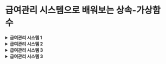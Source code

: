 # 급여관리 시스템으로 배워보는 상속-가상함수

<details>
<summary>
<strong>급여관리 시스템 1</strong>
</summary>

<pre><code class="language-cpp" style="font-size:16px;">
#pragma once
class PermanentWorker
{
private:
	char name[100];
	int salary;
public:
	PermanentWorker(char* name, int money);	// Constructor
	int getPAY()const;						// Access Function
	void showSALARYinfo()const;				// Display Function
};//PermanentWorker.h
</code></pre><!--PermanentWorker.h-->
this->name 정적 할당으로 선언되어있다.

<pre><code class="language-cpp" style="font-size:16px;">
#pragma once
#include"PermanentWorker.h"
class EmployeeHandler						//Control(=handler) Class
{
private:
	PermanentWorker* empList[50];			//PermanentWorker Object로 PermanentWorker에 접근
	int empNUM;								//empList에 배열 순서를 저장하기 위한 변수
public:
	EmployeeHandler();						//Constructor
	void addEMPLOYEE(PermanentWorker* emp);	//직원 등록을 위한 클래스
	void showALLSALARYinfo()const;			//직원 급여정보를 보기위한 클래스
	void showTOTALSALARY()const;			//지불할 직원 급여 총합을 보기위한 클래스
	~EmployeeHandler();						//동적 할당으로 생성된 empList를 제거하기 위한 Destructor
};//EmployeeHandler.h
</code></pre><!--EmployeeHandler.h-->


<pre><code class="language-cpp" style="font-size:16px;">
#define _CRT_SECURE_NO_WARNINGS
#include "PermanentWorker.h"
#include <cstring>
#include <iostream>
#include "EmployeeHandler.h"
using namespace std;

PermanentWorker::PermanentWorker(char* name, int money)
	:salary(money) {strcpy(this->name, name);}			

int PermanentWorker::getPAY()const { return salary; }

void PermanentWorker::showSALARYinfo()const
{
	cout << "name: " << name << endl;
	cout << "salary: " << salary<< endl;
}//PermanentWorker.cpp
</code></pre>


<pre><code class="language-cpp" style="font-size:16px;">
#include "EmployeeHandler.h"
#include <iostream>
using namespace std;
EmployeeHandler::EmployeeHandler():empNUM(0){}

void EmployeeHandler::addEMPLOYEE(PermanentWorker* emp)
{
	empList[empNUM++] = emp;
}

void EmployeeHandler::showALLSALARYinfo()const
{
	for (int i = 0; i < empNUM; i++)
		empList[i]->showSALARYinfo();
}
void EmployeeHandler::showTOTALSALARY()const
{
	int sum = 0;
	for (int i = 0; i < empNUM; i++)
		sum += empList[i]->getPAY();
	cout << "sum: " << sum << endl;
}
EmployeeHandler::~EmployeeHandler()
{
	for (int i = 0; i < empNUM; i++)
		delete empList[i];
}//EmployeeHandler.cpp
</code></pre>


<pre><code class="language-cpp" style="font-size:16px;">
#include"EmployeeHandler.h"
#include"PermanentWorker.h"

int main(void)
{
	/*직원관리 목적으로 설계된 컨트롤 클래스의 객체 생성*/
	EmployeeHandler handler;

	/*직원 등록*/
	handler.addEMPLOYEE(new PermanentWorker("KIM", 1000));
	handler.addEMPLOYEE(new PermanentWorker("Lee", 1500));
	handler.addEMPLOYEE(new PermanentWorker("Jun", 2000));

	/*이번달 급여 정보*/
	handler.showALLSALARYinfo();

	/*이번달 지불해야할 급여의 총합*/
	handler.showTOTALSALARY();

	return 0;
}
</code></pre>
>위 프로그램은 프로그램의 유연성이나 확장성의 확보가 쉽지 않다.<br>
>영업직 클래스와 임시직 클래스를 추가하고, 영업직 객체와 임시직 객체의 저장을 위한 배열을 추가하고 각각 배열에 저장된 객체의 수를 별도로 세어보고, 정수형 변수도 멤버로 추가하는 등, 많은 것들을 바꿔줘야 한다. 또 addEMPLOYEE함수는 영업직용과 임시직 객체용을 각각 추가하고, 급여정보를 출력하는 나머지 두 멤버함수는 총 3개의 배열을 대상으로 연산을 진행하고, 반복문이 추가로 각각 두 개씩 더 삽입해야 한다. 결과적으로 확장하려면 다시 만들어야해서 위 코드는 확장성에 있어 좋지 못하다.
------------

>요구조건에 맞게 급여관리 시스템 2로 변경해보자.<br>>직원 고용형태가 '정규직(PermanentWorker)'하나였지만 영업직(Sales), 임시직(Temporary)등 등장했다.영업직(Sales)는 기본급여+인센티브를, 임시직(Temporary)에는 시간당 급여 x 일한 시간의 급여 계산방식이 적용이 된다.

</details>


<!--급여관리 시스템 2 -->

<details>
<summary>
<strong>급여관리 시스템 2</strong>
</summary>

[상속 관계 구조]
>SalesWorker --> PermanentWorker --> Employee<br>
>TemporaryWorker --> Employee<br>
>EmployeeHandler 클래스가 저장 및 관리하는 대상이 Employee 객체가 되면 이후에 Employee클래스를 직접 혹은 간접적으로 상속하는 클래스가 추가되었을때, EmployeeHandler클래스에는 변화가 발생하지 않는다.

>EmployeeHandler 클래스가 저장 및 관리하는 대상이 Employee 객체가 되면 이후에 Employee클래스를 직접 혹은 간접적으로 상속하는 클래스가 추가되었을때, EmployeeHandler클래스에는 변화가 발생하지 않는다.


</table>
<pre><code class="language-cpp" style="font-size:16px;">
#pragma once
class Employee									//Base Class		
{
private:
	char name[100];
public:
	Employee(char* name);						//Constructor
	void showNAME()const;						//멤버변수 출력 함수
};//Employee.h
</code></pre>

<pre><code class="language-cpp" style="font-size:16px;">
#pragma once
#include "Employee.h"
class PermanentWorker:public Employee			//Derived Class
{
private:
	int salary;
public:
	PermanentWorker(char* name, int money);		//Constructor
	int getPAY()const;							//Access Function, getter
	void showSALARYinfo()const;					//멤버변수 출력 함수
}; //PermanentWorker.h
</code></pre>

<pre><code class="language-cpp" style="font-size:16px;">
#pragma once
#include"Employee.h"
class EmployeeHandler							//Control Class
{
private:
	Employee* empLIST[50];						//Employee 객체의 주소 값을 저장하는 방식으로 객체에 저장
	int empNUM;									//empLIST[]에 Len을 위한 변수 선언
public:
	EmployeeHandler();							//Constructor, 멤버변수 초기화 목적
	void AddEmployee(Employee* emp);			//직원 등록
	void ShowAllSalaryiInfo()const;				//직원 급여정보를 보기위한 함수
	void ShowTotalSalary()const;				//직원 급여 총합계를 보기위한 함수
	~EmployeeHandler();							//Destructor
};//EmployeeHandler.h
</code></pre>

<pre><code class="language-cpp" style="font-size:16px;">
#define _CRT_SECURE_NO_WARNINGS
#include "Employee.h"
#include&ltcstring>
#include&ltiostream>
using namespace std;

Employee::Employee(char* name)
{
	strcpy(this->name, name);
}
void Employee::showNAME()const
{
	cout &lt&lt"이름: "&lt&ltname &lt&lt endl;
}//Employee.cpp
</code></pre>

<pre><code class="language-cpp" style="font-size:16px;">
#include "PermanentWorker.h"
#include &ltcstring>
#include &ltiostream>
using namespace std;

PermanentWorker::PermanentWorker(char* name, int money)
	:Employee(name),salary(money)
{}
int PermanentWorker::getPAY()const
{
	return salary;
}
void PermanentWorker::showSALARYinfo()const
{
	showNAME();
	cout &lt&lt "SALARY: " &lt&lt getPAY() &lt&lt endl&lt&ltendl;
}//PermanentWorker.cpp
</code></pre>

<pre><code class="language-cpp" style="font-size:16px;">
#include "EmployeeHandler.h"
#include&ltcstring>
#include&ltiostream>
using namespace std;
EmployeeHandler::EmployeeHandler():empNUM(0)
{}
void EmployeeHandler::AddEmployee(Employee* emp)
{
	empLIST[empNUM++] = emp;
}
void EmployeeHandler::ShowAllSalaryiInfo()const
{
	//for (int i = 0; i &lt empNUM; i++)
	//	empLIST[i]->showSALARYinfo();
}
void EmployeeHandler::ShowTotalSalary()const
{
	int sum = 0;
	//for (int i = 0; i &lt empNUM; i++)
	//	sum+=empLIST[i]->getPAY();
	cout &lt&lt "salary sum: " &lt&lt sum &lt&lt endl;
}
EmployeeHandler::~EmployeeHandler()
{
	for (int i = 0; i &lt empNUM; i++)
		delete empLIST[i];
}//EmployeeHandler.cpp
</code></pre>
<pre><code class="language-cpp" style="font-size:16px;">
#include"Employee.h"
#include"EmployeeHandler.h"
#include"PermanentWorker.h"

int main(void)
{
	
	/* 
	직원 관리를 목적으로 설계된 컨트롤 클래스의 객체생성
	Employee객체의 주소 값을 저장하는 방식으로 객체 저장한다.
	Employee 클래스를 상속하는 클래스의 객체도 이 배열에 저장이 가능하다.*/
	EmployeeHandler handler;

	//직원 등록
	handler.AddEmployee(new PermanentWorker("Kim", 1000));
	handler.AddEmployee(new PermanentWorker("Lim", 3000));
	handler.AddEmployee(new PermanentWorker("Jun", 2500));
	
	//이번 달에 지불해야 할 급여의 정보
	handler.ShowAllSalaryiInfo();
	
	//이번 달에 지불해야 할 급여의 총합
	handler.ShowTotalSalary();

	return 0;
}
</code></pre>

</details><!--급여관리 시스템 2 끝-->

<!--급여관리 시스템 3 -->
<details>
<summary>
<strong>급여관리 시스템 3</strong>
</summary>

<table>
<tr>
<th>고용형태</th><th>급여계산</th>
</tr>
<tr>
<th>PermanentWorker</th><th>기본급여</th>
</tr>
<tr>
<th>TemporaryWorker</th><th>시간당급여x일한시간</th>
</tr>
<tr>
<th>SalesWorker</th><th>기본급여+인센티브(bonus)</th>
</tr>
</table>


</details>


<!--급여관리 시스템 3 -->

<details>
<summary>
<strong>급여관리 시스템 3</strong>
</summary>

<table>
<tr>
<th>고용형태</th><th>급여계산</th>
</tr>
<tr>
<th>PermanentWorker</th><th>기본급여</th>
</tr>
<tr>
<th>TemporaryWorker</th><th>시간당급여x일한시간</th>
</tr>
<tr>
<th>SalesWorker</th><th>기본급여+인센티브(bonus)</th>
</tr>
</table>

<pre><code class="language-cpp" style="font-size:16px;">
/*SalesWorker*/
#pragma once
#include"PermanentWorker.h"
class SalesWorker :public PermanentWorker
{
private:
	int salesResult;
	double bonusRatio;
public:
	SalesWorker(char* name, int money, double ratio);
	void AddSalesResult(int value);
	int getPAY()const;
	void ShowSalaryInfo()const;
};//SalesWorker.h
</code></pre>

<pre><code class="language-cpp" style="font-size:16px;">
/*TemporaryWorker*/
#pragma once
#include "Employee.h"
class TemporaryWorker :public Employee
{
private:
	int worktime;
	int payperhour;
public:
	TemporaryWorker(char* name, int pay);
	void AddWorkTime(int time);
	int getPAY()const;
	void ShowSalaryInfo()const;
};//TemporaryWorker.h

</code></pre>

<pre><code class="language-cpp" style="font-size:16px;">
/*SalesWorker*/
#include "SalesWorker.h"
#include&ltiostream>
using namespace std;

SalesWorker::SalesWorker(char* name, int money, double ratio)
	:PermanentWorker(name, money), salesResult(0), bonusRatio(ratio){}

void SalesWorker::AddSalesResult(int value){salesResult += value;}

int SalesWorker::getPAY()const
{
	return PermanentWorker::getPAY()
		+ (int)(salesResult * bonusRatio);
}
void SalesWorker::ShowSalaryInfo()const
{
	showNAME();
	cout &lt&lt "salary: " &lt&lt getPAY() &lt&lt endl &lt&lt endl;
}//SalesWorker.cpp

</code></pre>

<pre><code class="language-cpp" style="font-size:16px;">
/*TemporaryWorker*/
#include "TemporaryWorker.h"	
#include&ltiostream>
using namespace std;

TemporaryWorker::TemporaryWorker(char* name, int pay)
	:Employee(name), worktime(0), payperhour(pay){}

void TemporaryWorker::AddWorkTime(int time){worktime += time;}

int TemporaryWorker::getPAY()const{return worktime * payperhour;}

void TemporaryWorker::ShowSalaryInfo()const
{
	showNAME();
	cout &lt&lt "salary: " &lt&lt getPAY() &lt&lt endl &lt&lt endl;
}

</code></pre>

</details><!--급여관리 시스템 3 끝-->
